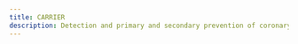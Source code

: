 ```yaml
---
title: CARRIER
description: Detection and primary and secondary prevention of coronary artery disease
---
```


